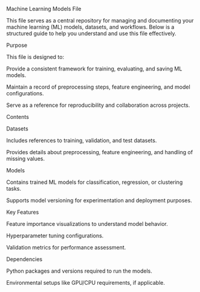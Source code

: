 Machine Learning Models File

This file serves as a central repository for managing and documenting your machine learning (ML) models, datasets, and workflows. Below is a structured guide to help you understand and use this file effectively.

Purpose

This file is designed to:

Provide a consistent framework for training, evaluating, and saving ML models.

Maintain a record of preprocessing steps, feature engineering, and model configurations.

Serve as a reference for reproducibility and collaboration across projects.

Contents

Datasets

Includes references to training, validation, and test datasets.

Provides details about preprocessing, feature engineering, and handling of missing values.

Models

Contains trained ML models for classification, regression, or clustering tasks.

Supports model versioning for experimentation and deployment purposes.

Key Features

Feature importance visualizations to understand model behavior.

Hyperparameter tuning configurations.

Validation metrics for performance assessment.

Dependencies

Python packages and versions required to run the models.

Environmental setups like GPU/CPU requirements, if applicable.
